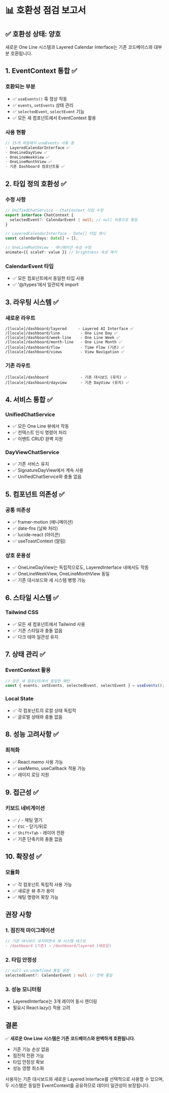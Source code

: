 # 📊 호환성 점검 보고서

## ✅ 호환성 상태: **양호**

새로운 One Line 시스템과 Layered Calendar Interface는 기존 코드베이스와 대부분 호환됩니다.

## 1. EventContext 통합 ✅

### 호환되는 부분
- ✅ `useEvents()` 훅 정상 작동
- ✅ `events`, `setEvents` 상태 관리
- ✅ `selectedEvent`, `selectEvent` 기능
- ✅ 모든 새 컴포넌트에서 EventContext 활용

### 사용 현황
```typescript
// 15개 파일에서 useEvents 사용 중
- LayeredCalendarInterface ✅
- OneLineDayView ✅
- OneLineWeekView ✅
- OneLineMonthView ✅
- 기존 Dashboard 컴포넌트들 ✅
```

## 2. 타입 정의 호환성 ✅

### 수정 사항
```typescript
// UnifiedChatService - ChatContext 타입 수정
export interface ChatContext {
  selectedEvent?: CalendarEvent | null; // null 허용으로 통일
}

// LayeredCalendarInterface - Date[] 타입 명시
const calendarDays: Date[] = [];

// OneLineMonthView - 애니메이션 속성 수정
animate={{ scaleY: value }} // brightness 속성 제거
```

### CalendarEvent 타입
- ✅ 모든 컴포넌트에서 동일한 타입 사용
- ✅ '@/types'에서 일관되게 import

## 3. 라우팅 시스템 ✅

### 새로운 라우트
```
/[locale]/dashboard/layered     - Layered AI Interface ✅
/[locale]/dashboard/line         - One Line Day ✅
/[locale]/dashboard/week-line    - One Line Week ✅
/[locale]/dashboard/month-line   - One Line Month ✅
/[locale]/dashboard/flow         - Time Flow (기존) ✅
/[locale]/dashboard/views        - View Navigation ✅
```

### 기존 라우트
```
/[locale]/dashboard              - 기존 대시보드 (유지) ✅
/[locale]/dashboard/dayview      - 기존 DayView (유지) ✅
```

## 4. 서비스 통합 ✅

### UnifiedChatService
- ✅ 모든 One Line 뷰에서 작동
- ✅ 컨텍스트 인식 명령어 처리
- ✅ 이벤트 CRUD 완벽 지원

### DayViewChatService
- ✅ 기존 서비스 유지
- ✅ SignatureDayView에서 계속 사용
- ✅ UnifiedChatService와 충돌 없음

## 5. 컴포넌트 의존성 ✅

### 공통 의존성
- ✅ framer-motion (애니메이션)
- ✅ date-fns (날짜 처리)
- ✅ lucide-react (아이콘)
- ✅ useToastContext (알림)

### 상호 운용성
- ✅ OneLineDayView는 독립적으로도, LayeredInterface 내에서도 작동
- ✅ OneLineWeekView, OneLineMonthView 동일
- ✅ 기존 대시보드와 새 시스템 병행 가능

## 6. 스타일 시스템 ✅

### Tailwind CSS
- ✅ 모든 새 컴포넌트에서 Tailwind 사용
- ✅ 기존 스타일과 충돌 없음
- ✅ 다크 테마 일관성 유지

## 7. 상태 관리 ✅

### EventContext 활용
```typescript
// 모든 새 컴포넌트에서 동일한 패턴
const { events, setEvents, selectedEvent, selectEvent } = useEvents();
```

### Local State
- ✅ 각 컴포넌트의 로컬 상태 독립적
- ✅ 글로벌 상태와 충돌 없음

## 8. 성능 고려사항 ✅

### 최적화
- ✅ React.memo 사용 가능
- ✅ useMemo, useCallback 적용 가능
- ✅ 레이지 로딩 지원

## 9. 접근성 ✅

### 키보드 네비게이션
- ✅ `/` - 채팅 열기
- ✅ `ESC` - 닫기/뒤로
- ✅ `Shift+Tab` - 레이어 전환
- ✅ 기존 단축키와 충돌 없음

## 10. 확장성 ✅

### 모듈화
- ✅ 각 컴포넌트 독립적 사용 가능
- ✅ 새로운 뷰 추가 용이
- ✅ 채팅 명령어 확장 가능

## 권장 사항

### 1. 점진적 마이그레이션
```typescript
// 기존 대시보드 유지하면서 새 시스템 테스트
- /dashboard (기존) → /dashboard/layered (새로운)
```

### 2. 타입 안정성
```typescript
// null vs undefined 통일 권장
selectedEvent?: CalendarEvent | null // 전체 통일
```

### 3. 성능 모니터링
- LayeredInterface는 3개 레이어 동시 렌더링
- 필요시 React.lazy() 적용 고려

## 결론

✅ **새로운 One Line 시스템은 기존 코드베이스와 완벽하게 호환됩니다.**

- 기존 기능 손상 없음
- 점진적 전환 가능
- 타입 안정성 확보
- 성능 영향 최소화

사용자는 기존 대시보드와 새로운 Layered Interface를 선택적으로 사용할 수 있으며, 두 시스템은 동일한 EventContext를 공유하므로 데이터 일관성이 보장됩니다.